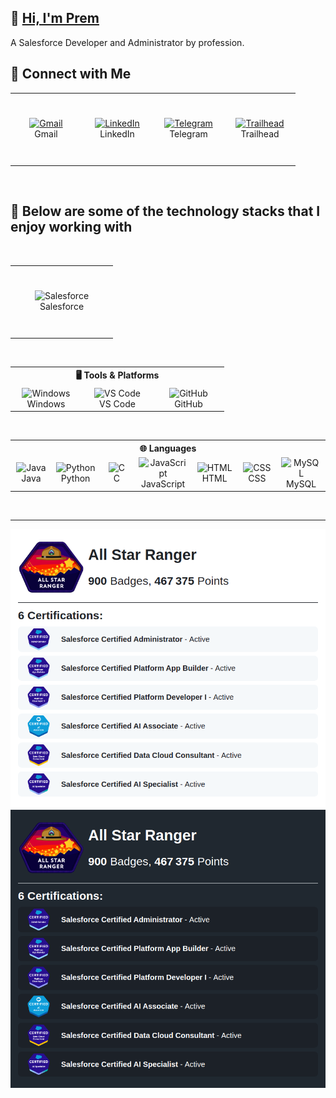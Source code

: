 ## 👋 [Hi, I'm Prem](https://prem-k-r.github.io/)

A Salesforce Developer and Administrator by profession.

## 🔗 Connect with Me

<div align="center">
  <table>
    <tr>
      <td align="center" width="100" height="110">
        <a href="mailto:prem12321kumar@gmail.com">
          <img src="https://upload.wikimedia.org/wikipedia/commons/7/7e/Gmail_icon_%282020%29.svg" width="48"
            height="48" alt="Gmail" />
        </a> <br>Gmail
      </td>
      <td align="center" width="100" height="110">
        <a href="https://linkedin.com/in/prem12321kumar">
          <img src="https://skillicons.dev/icons?i=linkedin" width="48" height="48" alt="LinkedIn" />
        </a> <br>LinkedIn
      </td>
      <td align="center" width="100" height="110">
        <a href="https://t.me/prem12321kumar">
          <img src="https://upload.wikimedia.org/wikipedia/commons/8/82/Telegram_logo.svg" width="48" height="48"
            alt="Telegram" />
        </a> <br>Telegram
      </td>
      <td align="center" width="100" height="110">
        <a href="https://www.salesforce.com/trailblazer/premkr">
          <img
            src="https://res.cloudinary.com/trailhead/image/upload/public-trailhead/assets/images/trailhead-logo-white-outline.png"
            width="48" height="48" alt="Trailhead" />
        </a> <br>Trailhead
      </td>
    </tr>
  </table>
</div>

<br>

## 🚀 Below are some of the technology stacks that I enjoy working with

<br>

<div align="center">
  <table>
    <tr>
      <td align="center" width="150" height="110"> <img
          src="https://www.salesforce.com/content/dam/sfdc-docs/www/logos/logo-salesforce.svg" height="48"
          alt="Salesforce" /> <br>Salesforce </td>
    </tr>
  </table>
</div>

<br>

<div align="center">
  <table>
    <tr>
      <th colspan="3">🖥️ Tools & Platforms</th>
    </tr>
    <tr>
      <td align="center" width="100"> <img src="https://skillicons.dev/icons?i=windows" width="48" height="48"
          alt="Windows" /> <br>Windows </td>
      <td align="center" width="100"> <img src="https://skillicons.dev/icons?i=vscode" width="48" height="48"
          alt="VS Code" /> <br>VS Code </td>
      <td align="center" width="100"> <img src="https://skillicons.dev/icons?i=github" width="48" height="48"
          alt="GitHub" /> <br>GitHub </td>
    </tr>
  </table>
</div>

<br>

<div align="center">
  <table>
    <tr>
      <th colspan="7">🌐 Languages</th>
    </tr>
    <tr>
      <td align="center" width="100"> <img src="https://skillicons.dev/icons?i=java" width="48" height="48"
          alt="Java" /> <br>Java </td>
      <td align="center" width="100"> <img src="https://skillicons.dev/icons?i=python" width="48" height="48"
          alt="Python" /> <br>Python </td>
      <td align="center" width="100"> <img src="https://skillicons.dev/icons?i=c" width="48" height="48" alt="C" />
        <br>C </td>
      <td align="center" width="100"> <img src="https://skillicons.dev/icons?i=javascript" width="48" height="48"
          alt="JavaScript" /> <br>JavaScript </td>
      <td align="center" width="100"> <img src="https://skillicons.dev/icons?i=html" width="48" height="48"
          alt="HTML" /> <br>HTML </td>
      <td align="center" width="100"> <img src="https://skillicons.dev/icons?i=css" width="48" height="48" alt="CSS" />
        <br>CSS </td>
      <td align="center" width="100"> <img src="https://skillicons.dev/icons?i=mysql" width="48" height="48"
          alt="MySQL" /> <br>MySQL </td>
    </tr>
  </table>
</div>

<br>

---

<!--TH_Stats:start-->

![Trailhead-Stats-Light](images/TScard-light.png#gh-light-mode-only)
![Trailhead-Stats-Dark](images/TScard-dark.png#gh-dark-mode-only)

<!--TH_Stats:end-->
